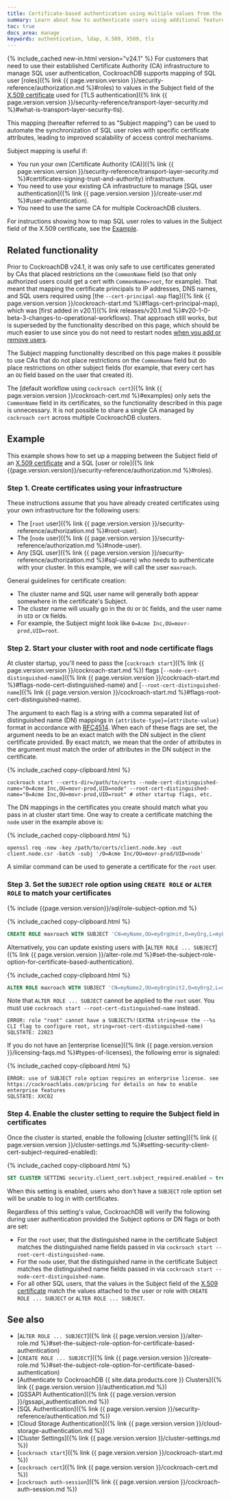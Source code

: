 ```yaml
---
title: Certificate-based authentication using multiple values from the X.509 Subject field
summary: Learn about how to authenticate users using additional features already present in your X.509 security certificates
toc: true
docs_area: manage
keywords: authentication, ldap, X.509, X509, tls
---
```


{% include_cached new-in.html version="v24.1" %} For customers that need to use their established Certificate Authority (CA) infrastructure to manage SQL user authentication, CockroachDB supports mapping of SQL user [roles]({% link {{ page.version.version }}/security-reference/authorization.md %}#roles) to values in the Subject field of the [X.509 certificate](https://en.wikipedia.org/wiki/X.509) used for [TLS authentication]({% link {{ page.version.version }}/security-reference/transport-layer-security.md %}#what-is-transport-layer-security-tls).

This mapping (hereafter referred to as "Subject mapping") can be used to automate the synchronization of SQL user roles with specific certificate attributes, leading to improved scalability of access control mechanisms.

Subject mapping is useful if:

- You run your own [Certificate Authority (CA)]({% link {{ page.version.version }}/security-reference/transport-layer-security.md %}#certificates-signing-trust-and-authority) infrastructure.
- You need to use your existing CA infrastructure to manage [SQL user authentication]({% link {{ page.version.version }}/create-user.md %}#user-authentication).
- You need to use the same CA for multiple CockroachDB clusters.

For instructions showing how to map SQL user roles to values in the Subject field of the X.509 certificate, see the [Example](#example).



## Related functionality

Prior to CockroachDB v24.1, it was only safe to use certificates generated by CAs that placed restrictions on the `CommonName` field (so that only authorized users could get a cert with `CommonName=root`, for example). That meant that mapping the certificate principals to IP addresses, DNS names, and SQL users required using [the `--cert-principal-map` flag]({% link {{ page.version.version }}/cockroach-start.md %}#flags-cert-principal-map), which was [first added in v20.1]({% link releases/v20.1.md %}#v20-1-0-beta-3-changes-to-operational-workflows). That approach still works, but is superseded by the functionality described on this page, which should be much easier to use since you do not need to restart nodes [when you add or remove users](#step-3-set-the-subject-role-option-using-create-role-or-alter-role-to-match-your-certificates).

The Subject mapping functionality described on this page makes it possible to use CAs that do not place restrictions on the `CommonName` field but do place restrictions on other subject fields (for example, that every cert has an `OU` field based on the user that created it).

The [default workflow using `cockroach cert`]({% link {{ page.version.version }}/cockroach-cert.md %}#examples) only sets the `CommonName` field in its certificates, so the functionality described in this page is unnecessary. It is not possible to share a single CA managed by `cockroach cert` across multiple CockroachDB clusters.

## Example

This example shows how to set up a mapping between the Subject field of an [X.509 certificate](https://en.wikipedia.org/wiki/X.509) and a SQL [user or role]({% link {{page.version.version}}/security-reference/authorization.md %}#roles).

### Step 1. Create certificates using your infrastructure

These instructions assume that you have already created certificates using your own infrastructure for the following users:

- The [`root` user]({% link {{ page.version.version }}/security-reference/authorization.md %}#root-user).
- The [`node` user]({% link {{ page.version.version }}/security-reference/authorization.md %}#node-user).
- Any [SQL user]({% link {{ page.version.version }}/security-reference/authorization.md %}#sql-users) who needs to authenticate with your cluster. In this example, we will call the user `maxroach`.

General guidelines for certificate creation:

- The cluster name and SQL user name will generally both appear somewhere in the certificate's Subject.
- The cluster name will usually go in the `OU` or `DC` fields, and the user name in `UID` or `CN` fields.
- For example, the Subject might look like `O=Acme Inc,OU=movr-prod,UID=root`.

### Step 2. Start your cluster with root and node certificate flags

At cluster startup, you'll need to pass the [`cockroach start`]({% link {{ page.version.version }}/cockroach-start.md %}) flags [`--node-cert-distinguished-name`]({% link {{ page.version.version }}/cockroach-start.md %}#flags-node-cert-distinguished-name) and [`--root-cert-distinguished-name`]({% link {{ page.version.version }}/cockroach-start.md %}#flags-root-cert-distinguished-name).

The argument to each flag is a string with a comma separated list of distinguished name (DN) mappings in `{attribute-type}={attribute-value}` format in accordance with [RFC4514](https://www.rfc-editor.org/rfc/rfc4514). When each of these flags are set, the argument needs to be an exact match with the DN subject in the client certificate provided. By exact match, we mean that the order of attributes in the argument must match the order of attributes in the DN subject in the certificate.

{% include_cached copy-clipboard.html %}
~~~ shell
cockroach start --certs-dir=/path/to/certs --node-cert-distinguished-name="O=Acme Inc,OU=movr-prod,UID=node" --root-cert-distinguished-name="O=Acme Inc,OU=movr-prod,UID=root" # other startup flags, etc.
~~~

The DN mappings in the certificates you create should match what you pass in at cluster start time. One way to create a certificate matching the `node` user in the example above is:

{% include_cached copy-clipboard.html %}
~~~ shell
openssl req -new -key /path/to/certs/client.node.key -out client.node.csr -batch -subj '/O=Acme Inc/OU=movr-prod/UID=node'
~~~

A similar command can be used to generate a certificate for the `root` user.

### Step 3. Set the `SUBJECT` role option using `CREATE ROLE` or `ALTER ROLE` to match your certificates

{% include {{page.version.version}}/sql/role-subject-option.md %}

{% include_cached copy-clipboard.html %}
~~~ sql
CREATE ROLE maxroach WITH SUBJECT 'CN=myName,OU=myOrgUnit,O=myOrg,L=myLocality,ST=myState,C=myCountry' LOGIN;
~~~

Alternatively, you can update existing users with [`ALTER ROLE ... SUBJECT`]({% link {{ page.version.version }}/alter-role.md %}#set-the-subject-role-option-for-certificate-based-authentication).

{% include_cached copy-clipboard.html %}
~~~ sql
ALTER ROLE maxroach WITH SUBJECT 'CN=myName2,OU=myOrgUnit2,O=myOrg2,L=myLocality2,ST=myState2,C=myCountry2' LOGIN;
~~~

Note that `ALTER ROLE ... SUBJECT` cannot be applied to the `root` user. You must use `cockroach start --root-cert-distinguished-name` instead.

~~~
ERROR: role "root" cannot have a SUBJECT%!(EXTRA string=use the --%s CLI flag to configure root, string=root-cert-distinguished-name)
SQLSTATE: 22023
~~~

If you do not have an [enterprise license]({% link {{ page.version.version }}/licensing-faqs.md %}#types-of-licenses), the following error is signaled:

{% include_cached copy-clipboard.html %}
~~~
ERROR: use of SUBJECT role option requires an enterprise license. see https://cockroachlabs.com/pricing for details on how to enable enterprise features
SQLSTATE: XXC02
~~~

### Step 4. Enable the cluster setting to require the Subject field in certificates

Once the cluster is started, enable the following [cluster setting]({% link {{ page.version.version }}/cluster-settings.md %}#setting-security-client-cert-subject-required-enabled):

{% include_cached copy-clipboard.html %}
~~~ sql
SET CLUSTER SETTING security.client_cert.subject_required.enabled = true;
~~~

When this setting is enabled, users who don't have a `SUBJECT` role option set will be unable to log in with certificates.

Regardless of this setting's value, CockroachDB will verify the following during user authentication provided the Subject options or DN flags or both are set:

- For the `root` user, that the distinguished name in the certificate Subject matches the distinguished name fields passed in via `cockroach start --root-cert-distinguished-name`.
- For the `node` user, that the distinguished name in the certificate Subject matches the distinguished name fields passed in via `cockroach start --node-cert-distinguished-name`.
- For all other SQL users, that the values in the Subject field of the [X.509 certificate](https://en.wikipedia.org/wiki/X.509) match the values attached to the user or role with `CREATE ROLE ... SUBJECT` or `ALTER ROLE ... SUBJECT`.

## See also

- [`ALTER ROLE ... SUBJECT`]({% link {{ page.version.version }}/alter-role.md %}#set-the-subject-role-option-for-certificate-based-authentication)
- [`CREATE ROLE ... SUBJECT`]({% link {{ page.version.version }}/create-role.md %}#set-the-subject-role-option-for-certificate-based-authentication)
- [Authenticate to CockroachDB {{ site.data.products.core }} Clusters]({% link {{ page.version.version }}/authentication.md %})
- [GSSAPI Authentication]({% link {{ page.version.version }}/gssapi_authentication.md %})
- [SQL Authentication]({% link {{ page.version.version }}/security-reference/authentication.md %})
- [Cloud Storage Authentication]({% link {{ page.version.version }}/cloud-storage-authentication.md %})
- [Cluster Settings]({% link {{ page.version.version }}/cluster-settings.md %})
- [`cockroach start`]({% link {{ page.version.version }}/cockroach-start.md %})
- [`cockroach cert`]({% link {{ page.version.version }}/cockroach-cert.md %})
- [`cockroach auth-session`]({% link {{ page.version.version }}/cockroach-auth-session.md %})
